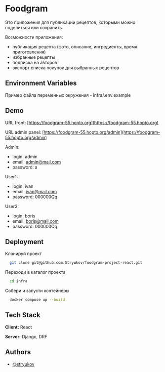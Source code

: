 #  Foodgram
Это приложения для публикации рецептов, которыми можно поделиться или сохранить. 

Возможности приложения: 
- публикация рецепта (фото, описание, ингредиенты, время приготовления)
- избранные рецепты
- подписка на авторов
- экспорт списка покупок для выбранных рецептов

## Environment Variables
Пример файла переменных окружения - infra/.env.example

## Demo

URL front: [https://foodgram-55.hopto.org](https://foodgram-55.hopto.org) 

URL admin panel: [https://foodgram-55.hopto.org/admin](https://foodgram-55.hopto.org/admin)

Admin:
- login: admin
- email: admin@mail.com
- password: a

User1:
- login: ivan
- email: ivan@mail.com
- password: 000000Qq

User2:
- login: boris
- email: boris@mail.com
- password: 000000Qq


## Deployment

Клонируй проект

```bash
  git clone git@github.com:Stryukov/foodgram-project-react.git
```
Переходи в каталог проекта

```bash
  cd infra
```
Собери и запусти контейнеры

```bash
  docker compose up --build
```

## Tech Stack

**Client:** React

**Server:** Django, DRF


## Authors

- [@stryukov](https://www.github.com/stryukov)
